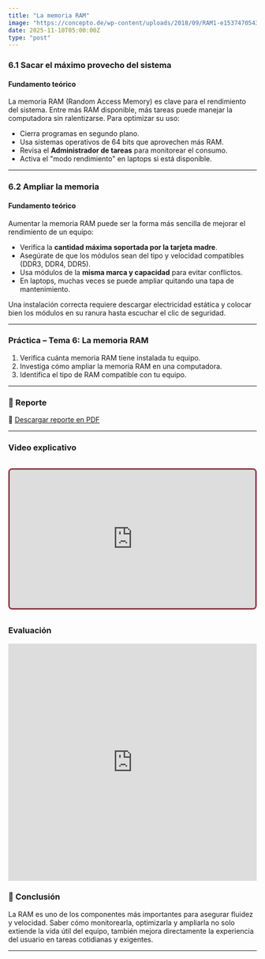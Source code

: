 ```yaml
---
title: "La memoria RAM"
image: "https://concepto.de/wp-content/uploads/2018/09/RAM1-e1537470543923-800x400.jpg"
date: 2025-11-10T05:00:00Z
type: "post"
---
```



### 6.1 Sacar el máximo provecho del sistema

#### Fundamento teórico
La memoria RAM (Random Access Memory) es clave para el rendimiento del sistema. Entre más RAM disponible, más tareas puede manejar la computadora sin ralentizarse. Para optimizar su uso:
- Cierra programas en segundo plano.
- Usa sistemas operativos de 64 bits que aprovechen más RAM.
- Revisa el **Administrador de tareas** para monitorear el consumo.
- Activa el "modo rendimiento" en laptops si está disponible.

---

### 6.2 Ampliar la memoria

#### Fundamento teórico
Aumentar la memoria RAM puede ser la forma más sencilla de mejorar el rendimiento de un equipo:
- Verifica la **cantidad máxima soportada por la tarjeta madre**.
- Asegúrate de que los módulos sean del tipo y velocidad compatibles (DDR3, DDR4, DDR5).
- Usa módulos de la **misma marca y capacidad** para evitar conflictos.
- En laptops, muchas veces se puede ampliar quitando una tapa de mantenimiento.

Una instalación correcta requiere descargar electricidad estática y colocar bien los módulos en su ranura hasta escuchar el clic de seguridad.

---

### Práctica – Tema 6: La memoria RAM

1. Verifica cuánta memoria RAM tiene instalada tu equipo.
2. Investiga cómo ampliar la memoria RAM en una computadora.
3. Identifica el tipo de RAM compatible con tu equipo.

---
### 📄 Reporte

📎 [Descargar reporte en PDF](./reportes/actualizar_equipo.pdf)

---

### Video explicativo
<div class="video-wrapper">
  <div class="video-container">
    <iframe
      src="https://www.youtube.com/embed/yRNwl24l39E"
      frameborder="0"
      allow="accelerometer; autoplay; clipboard-write; encrypted-media; gyroscope; picture-in-picture"
      allowfullscreen
    ></iframe>
  </div>
</div>

<style>
  .video-wrapper {
    max-width: 800px;
    margin: 2rem auto;
    border: 3px solid #8e3b46; 
    border-radius: 0.5rem; 
    overflow: hidden;
    box-shadow: 0 1px 3px rgba(0,0,0,0.1); /* Sombra suave */
  }

  .video-container {
    position: relative;
    padding-bottom: 56.25%; /* Relación 16:9 */
    height: 0;
    overflow: hidden;
  }

  .video-container iframe {
    position: absolute;
    top: 0;
    left: 0;
    width: 100%;
    height: 100%;
  }
</style>


### Evaluación
<iframe width="640px" height="480px" src="https://forms.office.com/Pages/ResponsePage.aspx?id=gsNAcvN36kKVdjcJfbNi0FCkw5CfzlBNhis-3McxiZlUNzYwVTgxMzVUOFU3MEM5TE1LMkhJRjBUSy4u&embed=true" frameborder="0" marginwidth="0" marginheight="0" style="border: none; max-width:100%; max-height:100vh" allowfullscreen webkitallowfullscreen mozallowfullscreen msallowfullscreen> </iframe>

### 🧾 Conclusión

La RAM es uno de los componentes más importantes para asegurar fluidez y velocidad. Saber cómo monitorearla, optimizarla y ampliarla no solo extiende la vida útil del equipo, también mejora directamente la experiencia del usuario en tareas cotidianas y exigentes.

---
